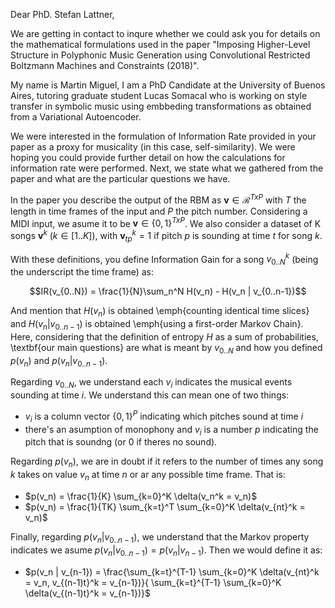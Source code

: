 Dear PhD. Stefan Lattner,

We are getting in contact to inqure whether we could ask you for details on the
mathematical formulations used in the paper "Imposing Higher-Level Structure in
Polyphonic Music Generation using Convolutional Restricted Boltzmann Machines
and Constraints (2018)".

My name is Martin Miguel, I am a PhD Candidate at the University of Buenos
Aires, tutoring graduate student Lucas Somacal who is working on style transfer
in symbolic music using embbeding transformations as obtained from a
Variational Autoencoder.

We were interested in the formulation of Information Rate provided in your paper
as a proxy for musicality (in this case, self-similarity). We were hoping you
could provide further detail on how the calculations for information
rate were performed. Next, we state what we gathered from the
paper and what are the particular questions we have.

In the paper you describe the output of the RBM as $\mathbf{v} \in \mathcal{R}^{TxP}$ 
with $T$ the length in time frames of the input and $P$ the pitch number.
Considering a MIDI input, we asume it to be $\mathbf{v} \in \{0, 1\}^{TxP}$.
We also consider a dataset of K songs $\mathbf{v}^k$ ($k \in [1..K]$),
with $\mathbf{v}_{tp}^k = 1$ if pitch $p$ is sounding at time $t$ for song $k$.


With these definitions, you define Information Gain for a song $v_{0..N}^k$ (being the
underscript the time frame) as:

$$IR(v_{0..N}) = \frac{1}{N}\sum_n^N H(v_n) - H(v_n | v_{0..n-1})$$

And mention that $H(v_n)$ is obtained \emph{counting identical time slices} and
$H(v_n | v_{0..n-1})$ is obtained \emph{using a first-order Markov Chain}.
Here, considering that the definition of entropy $H$ as a sum of
probabilities, \textbf{our main questions} are what is meant by $v_{0..N}$
and how you defined $p(v_n)$ and $p(v_n | v_{0..n-1})$.

Regarding $v_{0..N}$, we understand each $v_i$ indicates the musical events
sounding at time $i$. We understand this can mean one of two things:

* $v_i$ is a column vector $\{0, 1\}^P$ indicating which pitches sound at time
  $i$
* there's an asumption of monophony and $v_i$ is a number $p$ indicating the
  pitch that is soundng (or 0 if theres no sound).

Regarding $p(v_n)$, we are in doubt if it refers to the number of times any
song $k$ takes on value $v_n$ at time $n$ or ar any possible time frame. That
is:

* $p(v_n) = \frac{1}{K} \sum_{k=0}^K \delta(v_n^k = v_n)$
* $p(v_n) = \frac{1}{TK} \sum_{k=t}^T \sum_{k=0}^K \delta(v_{nt}^k = v_n)$

Finally, regarding $p(v_n | v_{0..n-1})$, we understand that the Markov
property indicates we asume $p(v_n | v_{0..n-1}) = p(v_n | v_{n-1})$. Then we
would define it as:

* $p(v_n | v_{n-1}) = \frac{\sum_{k=t}^{T-1} \sum_{k=0}^K \delta(v_{nt}^k = v_n, v_{(n-1)t}^k = v_{n-1})}{
                            \sum_{k=t}^{T-1} \sum_{k=0}^K \delta(v_{(n-1)t}^k = v_{n-1})}$

